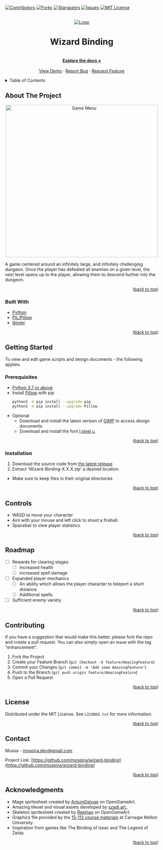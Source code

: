 <div id="top"></div>
<!--
*** Thanks for checking out the Best-README-Template. If you have a suggestion
*** that would make this better, please fork the repo and create a pull request
*** or simply open an issue with the tag "enhancement".
*** Don't forget to give the project a star!
*** Thanks again! Now go create something AMAZING! :D
-->



<!-- PROJECT SHIELDS -->
<!--
*** I'm using markdown "reference style" links for readability.
*** Reference links are enclosed in brackets [ ] instead of parentheses ( ).
*** See the bottom of this document for the declaration of the reference variables
*** for contributors-url, forks-url, etc. This is an optional, concise syntax you may use.
*** https://www.markdownguide.org/basic-syntax/#reference-style-links
-->
[![Contributors][contributors-shield]][contributors-url]
[![Forks][forks-shield]][forks-url]
[![Stargazers][stars-shield]][stars-url]
[![Issues][issues-shield]][issues-url]
[![MIT License][license-shield]][license-url]



<!-- PROJECT LOGO -->
<br />
<div align="center">
  <a href="https://github.com/mospira/wizard-binding">
    <img src="https://i.imgur.com/Pzp4J0l.gif" alt="Logo">
  </a>

<h1 align="center">Wizard Binding</h1>

  <p align="center">
    <br />
    <a href="https://github.com/mospira/wizard-binding"><strong>Explore the docs »</strong></a>
    <br />
    <br />
    <a href="https://www.youtube.com/watch?v=3RXrLtGi_Bg">View Demo</a>
    ·
    <a href="https://github.com/mospira/wizard-binding/issues">Report Bug</a>
    ·
    <a href="https://github.com/mospira/wizard-binding/issues">Request Feature</a>
  </p>
</div>



<!-- TABLE OF CONTENTS -->
<details>
  <summary>Table of Contents</summary>
  <ol>
    <li>
      <a href="#about-the-project">About The Project</a>
      <ul>
        <li><a href="#built-with">Built With</a></li>
      </ul>
    </li>
    <li>
      <a href="#getting-started">Getting Started</a>
      <ul>
        <li><a href="#prerequisites">Prerequisites</a></li>
        <li><a href="#installation">Installation</a></li>
      </ul>
    </li>
    <li><a href="#controls">Controls</a></li>
    <li><a href="#roadmap">Roadmap</a></li>
    <li><a href="#contributing">Contributing</a></li>
    <li><a href="#license">License</a></li>
    <li><a href="#contact">Contact</a></li>
    <li><a href="#acknowledgments">Acknowledgments</a></li>
  </ol>
</details>



<!-- ABOUT THE PROJECT -->
## About The Project

<div align="center">
  <a href="https://github.com/mospira/wizard-binding">
    <img src="https://i.imgur.com/NtPWswg.png" alt="Game Menu" width = "500" >
  </a>
</div>

A game centered around an infinitely large, and infinitely challenging dungeon. Once the player has defeated all enemies on a given level, the next level opens up to the player, allowing them to descend further into the dungeon.

<p align="right">(<a href="#top">back to top</a>)</p>



### Built With

* [Python](https://docs.python.org/3/)
* [PIL/Pillow](https://pillow.readthedocs.io/en/stable/)
* [tkinter](https://docs.python.org/3/library/tkinter.html)
<p align="right">(<a href="#top">back to top</a>)</p>



<!-- GETTING STARTED -->
## Getting Started

To view and edit game scripts and design documents - the following applies.

### Prerequisites

* [Python 3.7 or above](https://www.python.org/downloads/)
* Install [Pillow](https://pillow.readthedocs.io/en/stable/) with pip
  ```sh
  python3 -m pip install --upgrade pip
  python3 -m pip install --upgrade Pillow
  ```
* Optional
  * Download and install the latest version of [GIMP](https://www.gimp.org/downloads/) to access design documents.
  * Download and install the font [I pixel u](https://www.dafont.com/i-pixel-u.font).

<p align="right">(<a href="#top">back to top</a>)</p>

### Installation

1. Download the source code from [the latest release](https://github.com/mospira/Wizard-Binding/releases)
2. Extract 'Wizard-Binding-X.X.X.zip' a desired location.
  * Make sure to keep files in their original directories


<p align="right">(<a href="#top">back to top</a>)</p>



<!-- USAGE EXAMPLES -->
## Controls

* WASD to move your character
* Aim with your mouse and left click to shoot a fireball.
* Spacebar to view player statistics.


<p align="right">(<a href="#top">back to top</a>)</p>



<!-- ROADMAP -->
## Roadmap

- [ ] Rewards for clearing stages
    - [ ] Increased health
    - [ ] Increased spell damage
- [ ] Expanded player mechanics
    - [ ] An ability which allows the player character to teleport a short distance
    - [ ] Additional spells
- [ ] Sufficient enemy variety

<p align="right">(<a href="#top">back to top</a>)</p>



<!-- CONTRIBUTING -->
## Contributing
If you have a suggestion that would make this better, please fork the repo and create a pull request. You can also simply open an issue with the tag "enhancement".
1. Fork the Project
2. Create your Feature Branch (`git checkout -b feature/AmazingFeature`)
3. Commit your Changes (`git commit -m 'Add some AmazingFeature'`)
4. Push to the Branch (`git push origin feature/AmazingFeature`)
5. Open a Pull Request

<p align="right">(<a href="#top">back to top</a>)</p>



<!-- LICENSE -->
## License

Distributed under the MIT License. See `LICENSE.txt` for more information.

<p align="right">(<a href="#top">back to top</a>)</p>



<!-- CONTACT -->
## Contact

Mussa - mospira.dev@gmail.com

Project Link: [https://github.com/mospira/wizard-binding](https://github.com/mospira/wizard-binding)

<p align="right">(<a href="#top">back to top</a>)</p>



<!-- ACKNOWLEDGMENTS -->
## Acknowledgments

* Mage spritesheet created by [AntumDeluge](https://opengameart.org/users/antumdeluge) on OpenGameArt.
* Amazing tileset and visual assets developed by [szadi art.](https://szadiart.itch.io/).
* Skeleton spritesheet created by [Reemax](https://opengameart.org/users/reemax) on OpenGameArt.
* Graphics file provided by the [15-112 course materials](https://www.cs.cmu.edu/~112/index.html) at Carnegie Mellon University.
* Inspiration from games like The Binding of Issac and The Legend of Zelda
<p align="right">(<a href="#top">back to top</a>)</p>



<!-- MARKDOWN LINKS & IMAGES -->
<!-- https://www.markdownguide.org/basic-syntax/#reference-style-links -->
[contributors-shield]: https://img.shields.io/github/contributors/mospira/wizard-binding.svg?style=for-the-badge
[contributors-url]: https://github.com/mospira/wizard-binding/graphs/contributors
[forks-shield]: https://img.shields.io/github/forks/mospira/wizard-binding.svg?style=for-the-badge
[forks-url]: https://github.com/mospira/wizard-binding/network/members
[stars-shield]: https://img.shields.io/github/stars/mospira/wizard-binding.svg?style=for-the-badge
[stars-url]: https://github.com/mospira/wizard-binding/stargazers
[issues-shield]: https://img.shields.io/github/issues/mospira/wizard-binding.svg?style=for-the-badge
[issues-url]: https://github.com/mospira/wizard-binding/issues
[license-shield]: https://img.shields.io/github/license/mospira/wizard-binding.svg?style=for-the-badge
[license-url]: https://github.com/mospira/wizard-binding/blob/master/LICENSE.txt
[linkedin-shield]: https://img.shields.io/badge/-LinkedIn-black.svg?style=for-the-badge&logo=linkedin&colorB=555
[linkedin-url]: https://linkedin.com/in/linkedin_username
[product-screenshot]: images/screenshot.png

